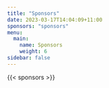 ```yaml
---
title: "Sponsors"
date: 2023-03-17T14:04:09+11:00
sponsors: "sponsors"
menu:
  main:
    name: Sponsors
    weight: 6
sidebar: false
---
```


{{< sponsors >}}
